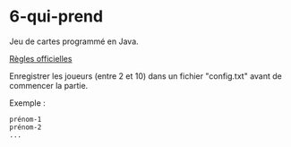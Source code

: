 # 6-qui-prend
Jeu de cartes programmé en Java.

[Règles officielles](https://www.gigamic.com/jeu/6-qui-prend)


Enregistrer les joueurs (entre 2 et 10) dans un fichier "config.txt" avant de commencer la partie.


Exemple :

```
prénom-1
prénom-2
...
```
